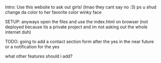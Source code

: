 Intro:
Use this website to ask out girls! (lmao they cant say no :3)
ps u shud change da color to her favorite color winky face

SETUP:
anyways open the files and use the index.html on browser (not deployed because its a private project and im not asking out the whole internet duh)

TODO:
going to add a contact section form after the yes in the near future or a notification for the yes

what other features should i add?
